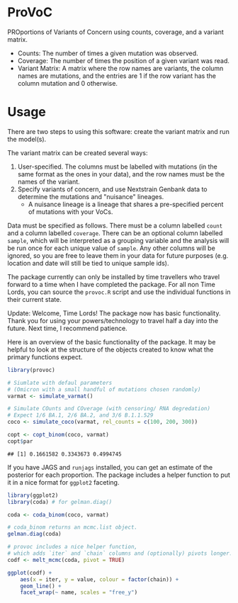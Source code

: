 # ProVoC

PROportions of Variants of Concern using counts, coverage, and a variant matrix.

- Counts: The number of times a given mutation was observed.
- Coverage: The number of times the position of a given variant was read.
- Variant Matrix: A matrix where the row names are variants, the column names are mutations, and the entries are 1 if the row variant has the column mutation and 0 otherwise.

# Usage

There are two steps to using this software: create the variant matrix and run the model(s).

The variant matrix can be created several ways:

1. User-specified. The columns must be labelled with mutations (in the same format as the ones in your data), and the row names must be the names of the variant.
2. Specify variants of concern, and use Nextstrain Genbank data to determine the mutations and "nuisance" lineages.
    - A nuisance lineage is a lineage that shares a pre-specified percent of mutations with your VoCs.

Data must be specified as follows.
There must be a column labelled `count` and a column labelled `coverage`.
There can be an optional column labelled `sample`, which will be interpreted as a grouping variable and the analysis will be run once for each unique value of `sample`.
Any other columns will be ignored, so you are free to leave them in your data for future purposes (e.g. location and date will still be tied to unique sample ids).

The package currently can only be installed by time travellers who travel forward to a time when I have completed the package.
For all non Time Lords, you can source the `provoc.R` script and use the individual functions in their current state.

Update: Welcome, Time Lords! 
The package now has basic functionality.
Thank you for using your powers/technology to travel half a day into the future.
Next time, I recommend patience.

Here is an overview of the basic functionality of the package.
It may be helpful to look at the structure of the objects created to know what the primary functions expect.

```R
library(provoc)

# Siumlate with defaul parameters
# (Omicron with a small handful of mutations chosen randomly)
varmat <- simulate_varmat()

# Simulate COunts and COverage (with censoring/ RNA degredation)
# Expect 1/6 BA.1, 2/6 BA.2, and 3/6 B.1.1.529
coco <- simulate_coco(varmat, rel_counts = c(100, 200, 300))

copt <- copt_binom(coco, varmat)
copt$par
```

```
## [1] 0.1661582 0.3343673 0.4994745
```

If you have JAGS and `runjags` installed, you can get an estimate of the posterior for each proportion.
The package includes a helper function to put it in a nice format for `ggplot2` faceting.

```R
library(ggplot2)
library(coda) # for gelman.diag()

coda <- coda_binom(coco, varmat)

# coda_binom returns an mcmc.list object.
gelman.diag(coda) 

# provoc includes a nice helper function, 
# which adds `iter` and `chain` columns and (optionally) pivots longer.
codf <- melt_mcmc(coda, pivot = TRUE)

ggplot(codf) + 
    aes(x = iter, y = value, colour = factor(chain)) +
    geom_line() +
    facet_wrap(~ name, scales = "free_y")
```

